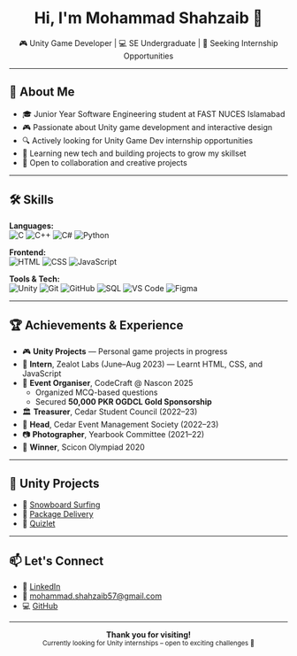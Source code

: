 <h1 align="center">Hi, I'm Mohammad Shahzaib 👋</h1>

<p align="center">
🎮 Unity Game Developer | 💻 SE Undergraduate | 🌱 Seeking Internship Opportunities
</p>

---

## 📌 About Me

- 🎓 Junior Year Software Engineering student at FAST NUCES Islamabad  
- 🎮 Passionate about Unity game development and interactive design  
- 🔍 Actively looking for Unity Game Dev internship opportunities  
- 🧠 Learning new tech and building projects to grow my skillset  
- 🤝 Open to collaboration and creative projects  

---

## 🛠️ Skills

**Languages:**  
![C](https://img.shields.io/badge/C-blue.svg?style=for-the-badge&logo=c)
![C++](https://img.shields.io/badge/C++-00599C?style=for-the-badge&logo=c%2B%2B&logoColor=white)
![C#](https://img.shields.io/badge/C%23-239120?style=for-the-badge&logo=c-sharp&logoColor=white)
![Python](https://img.shields.io/badge/Python-3776AB?style=for-the-badge&logo=python&logoColor=white)

**Frontend:**  
![HTML](https://img.shields.io/badge/HTML-E34F26?style=for-the-badge&logo=html5&logoColor=white)
![CSS](https://img.shields.io/badge/CSS-1572B6?style=for-the-badge&logo=css3&logoColor=white)
![JavaScript](https://img.shields.io/badge/JavaScript-F7DF1E?style=for-the-badge&logo=javascript&logoColor=black)

**Tools & Tech:**  
![Unity](https://img.shields.io/badge/Unity-000000?style=for-the-badge&logo=unity&logoColor=white)
![Git](https://img.shields.io/badge/Git-F05032?style=for-the-badge&logo=git&logoColor=white)
![GitHub](https://img.shields.io/badge/GitHub-100000?style=for-the-badge&logo=github&logoColor=white)
![SQL](https://img.shields.io/badge/SQL-4479A1?style=for-the-badge&logo=mysql&logoColor=white)
![VS Code](https://img.shields.io/badge/VSCode-007ACC?style=for-the-badge&logo=visual-studio-code&logoColor=white)
![Figma](https://img.shields.io/badge/Figma-F24E1E?style=for-the-badge&logo=figma&logoColor=white)

---

## 🏆 Achievements & Experience

- 🎮 **Unity Projects** — Personal game projects in progress  
- 💼 **Intern**, Zealot Labs (June–Aug 2023) — Learnt HTML, CSS, and JavaScript  
- 🧠 **Event Organiser**, CodeCraft @ Nascon 2025  
  - Organized MCQ-based questions 
  - Secured **50,000 PKR OGDCL Gold Sponsorship**
- 🏛️ **Treasurer**, Cedar Student Council (2022–23)  
- 🎯 **Head**, Cedar Event Management Society (2022–23)  
- 📷 **Photographer**, Yearbook Committee (2021–22)  
- 🥇 **Winner**, Scicon Olympiad 2020  

---

## 📂 Unity Projects


- 🔗 [Snowboard Surfing](https://zizo-shahzaib.itch.io/snowboard-surf)
- 🔗 [Package Delivery](https://zizo-shahzaib.itch.io/package-delivery)
- 🔗 [Quizlet](https://zizo-shahzaib.itch.io/quizlet)

---

## 📫 Let's Connect

- 💼 [LinkedIn](https://www.linkedin.com/in/mohammad-shahzaib-766478223?originalSubdomain=pk)  
- 💌 mohammad.shahzaib57@gmail.com  
- 💻 [GitHub](https://github.com/Zizo-debug)

---

<div align="center"> 
  <b>Thank you for visiting!</b><br>
  <sub>Currently looking for Unity internships – open to exciting challenges 🚀</sub>
</div>
